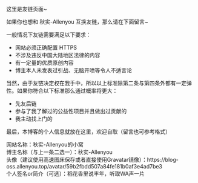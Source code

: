 这里是友链页面~

如果你也想和 秋实-Allenyou 互换友链，那么请在下面留言~

一般情况下友链需要满足以下要求：

- 网站必须正确配置 HTTPS
- 不涉及违反中国大陆地区法律的内容
- 有一定量的优质原创内容
- 博主本人未发表过引战、无脑开喷等令人不适言论

当然，由于友链决定权在我手中，所以以上标准除第二条与第四条外都有一定弹性。如果你符合以下标准那么通过概率将更大：

- 先友后链
- 参与了我了解过的公益性项目并且做出过贡献的
- 我主动找上门的

最后，本博客的个人信息就放在这里，欢迎自取（留言也可参考格式）

<div class="rounded-lg bg-gray-200/20 text-slate-900 dark:text-gray-300/70 dark:bg-gray-500/50 p-2 py-2 backdrop-blur-md backdrop-filter my-2 text-lg overflow-x-auto">
网站名称：秋实-Allenyou的小窝<br>
博主名称（与上一条二选一）：秋实-Allenyou<br>
头像（建议使用高速图床保存或者直接使用Gravatar镜像）：https://blog-oss.allenyou.top/avatar/59b2fbdd507a84fe181b0af3e4ad7be3<br>
个人签名or简介（可选）：稻花香里说丰年，听取WA声一片
</div>
